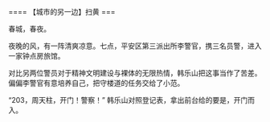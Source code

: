 


==== 【城市的另一边】扫黄  ===


春城，春夜。

夜晚的风，有一阵清爽凉意。七点，平安区第三派出所李警官，携三名员警，进入一家钟点房旅馆。

对比另两位警员对于精神文明建设与裸体的无限热情，韩乐山把这事当作了苦差。偏偏李警官有意培养自己，把守楼道的任务交给了小范。

“203，周天柱，开门！警察！” 韩乐山对照登记表，拿出前台给的要是，开门而入。